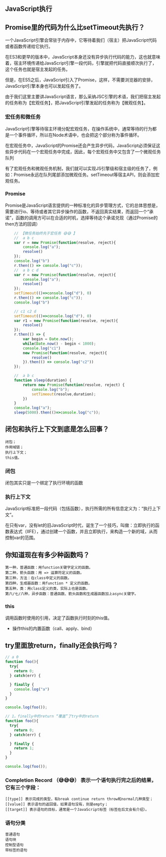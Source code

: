 ## JavaScript执行

## Promise里的代码为什么比setTimeout先执行？

一个JavaScript引擎会常驻于内存中，它等待着我们（宿主）把JavaScript代码或者函数传递给它执行。

在ES3和更早的版本中，JavaScript本身还没有异步执行代码的能力，这也就意味着，宿主环境传递给JavaScript引擎一段代码，引擎就把代码直接顺次执行了，这个任务也就是宿主发起的任务。

但是，在ES5之后，JavaScript引入了Promise，这样，不需要浏览器的安排，JavaScript引擎本身也可以发起任务了。

由于我们这里主要讲JavaScript语言，那么采纳JSC引擎的术语，我们把宿主发起的任务称为【宏观任务】，把JavaScript引擎发起的任务称为【微观任务】。


### 宏任务和微任务

JavaScript引擎等待宿主环境分配宏观任务，在操作系统中，通常等待的行为都是一个事件循环，所以在Node术语中，也会把这个部分称为事件循环。

在宏观任务中，JavaScript的Promise还会产生异步代码，JavaScript必须保证这些异步代码在一个宏观任务中完成，因此，每个宏观任务中又包含了一个微观任务队列

有了宏观任务和微观任务机制，我们就可以实现JS引擎级和宿主级的任务了，例如：Promise永远在队列尾部添加微观任务。setTimeout等宿主API，则会添加宏观任务。

### Promise

Promise是JavaScript语言提供的一种标准化的异步管理方式，它的总体思想是，需要进行io、等待或者其它异步操作的函数，不返回真实结果，而返回一个“承诺”，函数的调用方可以在合适的时机，选择等待这个承诺兑现（通过Promise的then方法的回调）

```js
    // 【微任务始终先于宏任务 😅😅 】
    //  a b c
    var r = new Promise(function(resolve, reject){
        console.log("a");
        resolve()
    });
    console.log("b")
    r.then(() => console.log("c"));
    //  a b c d
    var r = new Promise(function(resolve, reject){
        console.log("a");
        resolve()
    });
    setTimeout(()=>console.log("d"), 0)
    r.then(() => console.log("c"));
    console.log("b")

    // c1 c2 d
    setTimeout(()=>console.log("d"), 0)
    var r1 = new Promise(function(resolve, reject){
        resolve()
    });
    r.then(() => { 
        var begin = Date.now();
        while(Date.now() - begin < 1000);
        console.log("c1") 
        new Promise(function(resolve, reject){
            resolve()
        }).then(() => console.log("c2"))
    });

    //  a b c
    function sleep(duration) {
        return new Promise(function(resolve, reject) {
            console.log("b");
            setTimeout(resolve,duration);
        })
    }
    console.log("a");
    sleep(5000).then(()=>console.log("c"));
```


## 闭包和执行上下文到底是怎么回事？

    闭包；
    作用域链；
    执行上下文；
    this值。

### 闭包

闭包其实只是一个绑定了执行环境的函数

### 执行上下文

JavaScript标准把一段代码（包括函数），执行所需的所有信息定义为：“执行上下文”。

在只有var，没有let的旧JavaScript时代，诞生了一个技巧，叫做：立即执行的函数表达式（IIFE），通过创建一个函数，并且立即执行，来构造一个新的域，从而控制var的范围。


## 你知道现在有多少种函数吗？

    第一种，普通函数：用function关键字定义的函数。
    第二种，箭头函数：用 => 运算符定义的函数。
    第三种，方法：在class中定义的函数。
    第四种，生成器函数：用function * 定义的函数。
    第五种，类：用class定义的类，实际上也是函数。
    第六/七/八种，异步函数：普通函数、箭头函数和生成器函数加上async关键字。


### this

调用函数时使用的引用，决定了函数执行时刻的this值。

- 操作this的内置函数（call、apply、bind）


## try里面放return，finally还会执行吗？

```js
// a 0
function foo(){
  try{
    return 0;
  } catch(err) {

  } finally {
    console.log("a")
  }
}

console.log(foo());

// 1。finally中的return “覆盖”了try中的return
function foo(){
  try{
    return 0;
  } catch(err) {

  } finally {
    return 1;
  }
}

console.log(foo());
```

### Completion Record （😅😅😅） 表示一个语句执行完之后的结果，它有三个字段：

    [[type]] 表示完成的类型，有break continue return throw和normal几种类型；
    [[value]] 表示语句的返回值，如果语句没有，则是empty；
    [[target]] 表示语句的目标，通常是一个JavaScript标签（标签在后文会有介绍）。

### 语句分类

    普通语句
    语句块
    控制型语句
    带标签的语句